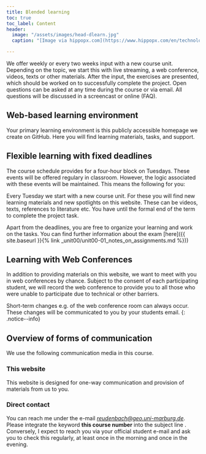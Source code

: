 ```yaml
---
title: Blended learning 
toc: true
toc_label: Content
header:
  image: "/assets/images/head-dlearn.jpg"
  caption: "[Image via hippopx.com](https://www.hippopx.com/en/technology-classroom-education-learning-education-technology-learning-concept-diagram-110682)"

---
```


We offer weekly or every two weeks input with a new course unit. Depending on the topic, we start this with live streaming, a web conference, videos, texts or other materials. After the input, the exercises are presented, which should be worked on to successfully complete the project. Open questions can be asked at any time during the course or via email. All questions will be discussed in a screencast or online (FAQ). 
<!--more-->

## Web-based learning environment

Your primary learning environment is this publicly accessible homepage we create on GitHub. Here you will find learning materials, tasks, and support.

## Flexible learning with fixed deadlines
The course schedule provides for a four-hour block on Tuesdays. These events will be offered regulary in classroom. However, the logic associated with these events will be maintained. This means the following for you:

Every Tuesday we start with a new course unit. For these you will find new learning materials and new spotlights on this website. These can be videos, texts, references to literature etc. You have until the formal end of the term to complete the project task.

Apart from the deadlines, you are free to organize your learning and work on the tasks. You can find further information about the exam [here]({{ site.baseurl }}{% link _unit00/unit00-01_notes_on_assignments.md %}))


## Learning with Web Conferences
In addition to providing materials on this website, we want to meet with you in web conferences by chance.  Subject to the consent of each participating student, we will record the web conference to provide you to all those who were unable to participate due to technical or other barriers.

Short-term changes e.g. of the web conference room can always occur. These changes will be communicated to you by your students email.
{: .notice--info}


## Overview of forms of communication

We use the following communication media in this course.

### This website
This website is designed for one-way communication and provision of materials from us to you.


### Direct contact
You can reach me under the e-mail *reudenbach@geo.uni-marburg.de*. Please integrate the keyword **this course number** into the subject line  . Conversely, I expect to reach you via your official student e-mail and ask you to check this regularly, at least once in the morning and once in the evening.


